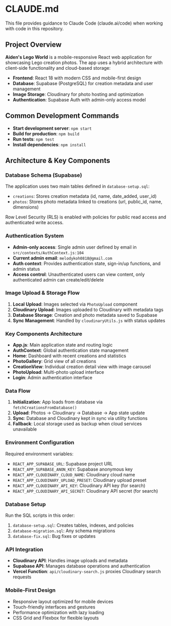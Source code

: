 # CLAUDE.md

This file provides guidance to Claude Code (claude.ai/code) when working with code in this repository.

## Project Overview

**Aiden's Lego World** is a mobile-responsive React web application for showcasing Lego creation photos. The app uses a hybrid architecture with client-side functionality and cloud-based storage:

- **Frontend**: React 18 with modern CSS and mobile-first design
- **Database**: Supabase (PostgreSQL) for creation metadata and user management
- **Image Storage**: Cloudinary for photo hosting and optimization
- **Authentication**: Supabase Auth with admin-only access model

## Common Development Commands

- **Start development server**: `npm start`
- **Build for production**: `npm build`
- **Run tests**: `npm test`
- **Install dependencies**: `npm install`

## Architecture & Key Components

### Database Schema (Supabase)
The application uses two main tables defined in `database-setup.sql`:
- `creations`: Stores creation metadata (id, name, date_added, user_id)
- `photos`: Stores photo metadata linked to creations (url, public_id, name, dimensions)

Row Level Security (RLS) is enabled with policies for public read access and authenticated write access.

### Authentication System
- **Admin-only access**: Single admin user defined by email in `src/contexts/AuthContext.js:104`
- **Current admin email**: `melodykoh0818@gmail.com`
- **Auth context**: Provides authentication state, sign-in/up functions, and admin status
- **Access control**: Unauthenticated users can view content, only authenticated admin can create/edit/delete

### Image Upload & Storage Flow
1. **Local Upload**: Images selected via `PhotoUpload` component
2. **Cloudinary Upload**: Images uploaded to Cloudinary with metadata tags
3. **Database Storage**: Creation and photo metadata saved to Supabase
4. **Sync Management**: Handled by `cloudinaryUtils.js` with status updates

### Key Components Architecture
- **App.js**: Main application state and routing logic
- **AuthContext**: Global authentication state management
- **Home**: Dashboard with recent creations and statistics
- **PhotoGallery**: Grid view of all creations
- **CreationView**: Individual creation detail view with image carousel
- **PhotoUpload**: Multi-photo upload interface
- **Login**: Admin authentication interface

### Data Flow
1. **Initialization**: App loads from database via `fetchCreationsFromDatabase()`
2. **Upload**: Photos → Cloudinary → Database → App state update
3. **Sync**: Database and Cloudinary kept in sync via utility functions
4. **Fallback**: Local storage used as backup when cloud services unavailable

### Environment Configuration
Required environment variables:
- `REACT_APP_SUPABASE_URL`: Supabase project URL
- `REACT_APP_SUPABASE_ANON_KEY`: Supabase anonymous key
- `REACT_APP_CLOUDINARY_CLOUD_NAME`: Cloudinary cloud name
- `REACT_APP_CLOUDINARY_UPLOAD_PRESET`: Cloudinary upload preset
- `REACT_APP_CLOUDINARY_API_KEY`: Cloudinary API key (for search)
- `REACT_APP_CLOUDINARY_API_SECRET`: Cloudinary API secret (for search)

### Database Setup
Run the SQL scripts in this order:
1. `database-setup.sql`: Creates tables, indexes, and policies
2. `database-migration.sql`: Any schema migrations
3. `database-fix.sql`: Bug fixes or updates

### API Integration
- **Cloudinary API**: Handles image uploads and metadata
- **Supabase API**: Manages database operations and authentication
- **Vercel Function**: `api/cloudinary-search.js` proxies Cloudinary search requests

### Mobile-First Design
- Responsive layout optimized for mobile devices
- Touch-friendly interfaces and gestures
- Performance optimization with lazy loading
- CSS Grid and Flexbox for flexible layouts